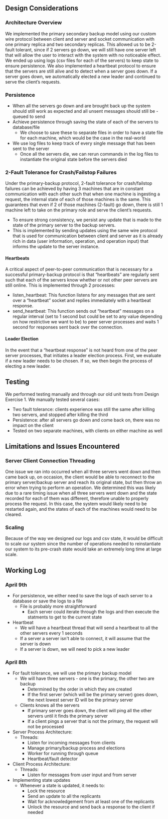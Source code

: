 
## Design Considerations

### Architecture Overview

We implemented the primary secondary backup model using our custom wire protocol between client and server and socket communication with one primary replica and two secondary replicas. This allowed us to be 2-fault tolerant, since if 2 servers go down, we will still have one server left that will allow the user to interact with the system with no noticeable effect. We ended up using logs (csv files for each of the servers) to keep state to ensure persistence. We also implemented a heartbeat protocol to ensure that the servers are still alive and to detect when a server goes down. If a server goes down, we automatically elected a new leader and continued to serve the client’s requests.

### Persistence

- When all the servers go down and are brought back up the system should still work as expected and all unsent messages should still be - queued to send
- Achieve persistence through saving the state of each of the servers to database/file
    - We choose to save these to separate files in order to have a state file for each machine, which would be the case in the real-world
- We use log files to keep track of every single message that has been sent to the server
    - Once all the servers die, we can rerun commands in the log files to instantiate the original state before the servers died

### 2-Fault Tolerance for Crash/Failstop Failures

Under the primary-backup protocol, 2-fault tolerance for crash/failstop failures can be achieved by having 3 machines that are in constant communication with each other such that when one machine is ingesting a request, the internal state of each of those machines is the same. This guarantees that even if 2 of those machines (2-fault) go down, there is still 1 machine left to take on the primary role and serve the client’s requests.
- To ensure strong consistency, we persist any update that is made to the state of the primary server to the backup servers.
- This is implemented by sending updates using the same wire protocol that is used for communication between client and server as it is already rich in data (user information, operation, and operation input) that informs the update to the server instance.

#### Heartbeats

A critical aspect of peer-to-peer communication that is necessary for a successful primary-backup protocol is that “heartbeats” are regularly sent such that each of the servers know whether or not other peer servers are still online. This is implemented through 2 processes:
- listen_heartbeat: This function listens for any messages that are sent over a “heartbeat” socket and replies immediately with a heartbeat response.
- send_heartbeat: This function sends out “heartbeat” messages on a regular interval (set to 1 second but could be set to any value depending on how restrictive we want to be) to peer server processes and waits 1 second for responses sent back over the connection.

#### Leader Election

In the event that a “heartbeat response” is not heard from one of the peer server processes, that initiates a leader election process. First, we evaluate if a new leader needs to be chosen. If so, we then begin the process of electing a new leader.

## Testing

We performed testing manually and through our old unit tests from Design Exercise 1. We manually tested several cases:

- Two fault tolerance: clients experience was still the same after killing two servers, and stopped after killing the third
- Persistence: after all servers go down and come back on, there was no impact on the client
- Tested on two separate machines, with clients on either machine as well

## Limitations and Issues Encountered

### Server Client Connection Threading

One issue we ran into occurred when all three servers went down and then came back up, on occasion,  the client would be able to reconnect to the primary server/backup server and reach its original state, but then throw an error when trying to perform an operation. We determined this was likely due to a rare timing issue when all three servers went down and the state recorded for each of them was different, therefore unable to properly process the request. In this case, the system would likely need to be restarted again, and the states of each of the machines would need to be cleared. 

### Scaling

Because of the way we designed our logs and csv state, it would be difficult to scale our system since the number of operations needed to reinstantiate our system to its pre-crash state would take an extremely long time at large scale.


## Working Log

### April 9th

* For persistence, we either need to save the logs of each server to a database or save the logs to a file
    * File is probably more straightforward
        * Each server could iterate through the logs and then execute the statments to get to the current state
* Heartbeat
    * We will have a heartbeat thread that will send a heartbeat to all the other servers every 1 seconds
    * If a server a server isn't able to connect, it will assume that the server is down
    * If a server is down, we will need to pick a new leader


### April 8th

* For fault tolerance, we will use the primary backup model
    * We will have three servers - one is the primary, the other two are backup
        * Determined by the order in which they are created
        * If the first server (which will be the primary server) goes down, the next lowest server ID will be the primary server
    * Clients knows all the servers
        * If primary server goes down, the client will ping all the other servers until it finds the primary server
        * If a client pings a server that is not the primary, the request will not be processed
* Server Process Architecture:
    * Threads:
        * Listen for incoming messages from clients
        * Manage primary/backup process and elections
        * Worker for running through queue
        * Heartbeat/fault detector
* Client Process Architecture:
    * Threads:
        * Listen for messages from user input and from server
* Implementing state updates
    * Whenever a state is updated, it needs to:
        * Lock the resource
        * Send an update to all the replicants
        * Wait for acknowledgement from at least one of the replicants
        * Unlock the resource and send back a response to the client if needed

